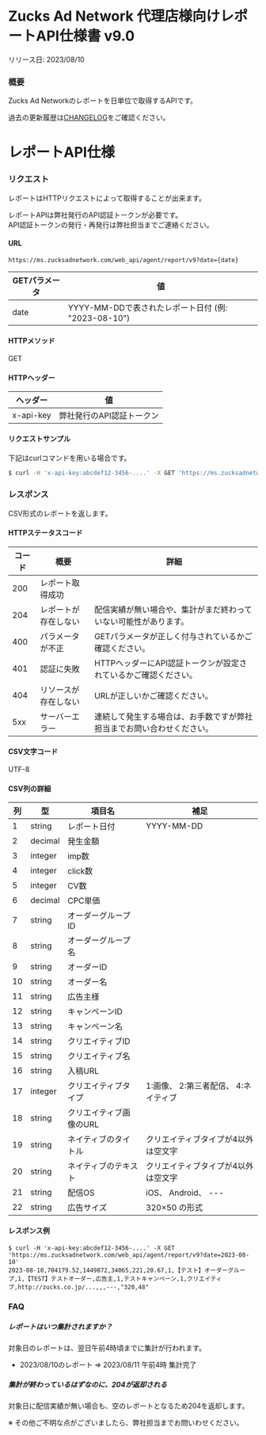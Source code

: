 # Zucks Ad Network 代理店様向けレポートAPI仕様書 v9.0

リリース日: 2023/08/10

### 概要

Zucks Ad Networkのレポートを日単位で取得するAPIです。  

過去の更新履歴は[CHANGELOG](./CHANGELOG.md)をご確認ください。


# レポートAPI仕様

### リクエスト

レポートはHTTPリクエストによって取得することが出来ます。

レポートAPIは弊社発行のAPI認証トークンが必要です。  
API認証トークンの発行・再発行は弊社担当までご連絡ください。

#### URL

```
https://ms.zucksadnetwork.com/web_api/agent/report/v9?date={date}
```

| GETパラメータ | 値 | 
| --- | --- |
| date | YYYY-MM-DDで表されたレポート日付 (例: "2023-08-10") |

#### HTTPメソッド

GET

#### HTTPヘッダー

| ヘッダー | 値 | 
| --- | --- |
| x-api-key | 弊社発行のAPI認証トークン |

#### リクエストサンプル

下記はcurlコマンドを用いる場合です。

``` sh
$ curl -H 'x-api-key:abcdef12-3456-....' -X GET 'https://ms.zucksadnetwork.com/web_api/agent/report/v9?date=2023-08-10'
```

### レスポンス

CSV形式のレポートを返します。  

#### HTTPステータスコード

| コード | 概要 | 詳細 |
| --- | ---- | ----- |
| 200 | レポート取得成功 | |
| 204 | レポートが存在しない | 配信実績が無い場合や、集計がまだ終わっていない可能性があります。 |
| 400 | パラメータが不正 | GETパラメータが正しく付与されているかご確認ください。 |
| 401 | 認証に失敗 | HTTPヘッダーにAPI認証トークンが設定されているかご確認ください。 |
| 404 | リソースが存在しない | URLが正しいかご確認ください。 |
| 5xx | サーバーエラー | 連続して発生する場合は、お手数ですが弊社担当までお問い合わせください。 |

#### CSV文字コード

UTF-8

#### CSV列の詳細

| 列 | 型 | 項目名 | 補足 |
| --- | --- | --- | --- |
| 1 | string | レポート日付 | YYYY-MM-DD |
| 2 | decimal | 発生金額 | |
| 3 | integer | imp数 | |
| 4 | integer | click数 | |
| 5 | integer | CV数 | |
| 6 | decimal | CPC単価 | |
| 7 | string | オーダーグループID | |
| 8 | string | オーダーグループ名 | |
| 9 | string | オーダーID | |
| 10 | string | オーダー名 | |
| 11 | string | 広告主様 | |
| 12 | string | キャンペーンID | |
| 13 | string | キャンペーン名 | |
| 14 | string | クリエイティブID | |
| 15 | string | クリエイティブ名 | |
| 16 | string | 入稿URL | |
| 17 | integer | クリエイティブタイプ | 1:画像、 2:第三者配信、 4:ネイティブ |
| 18 | string | クリエイティブ画像のURL | |
| 19 | string | ネイティブのタイトル | クリエイティブタイプが4以外は空文字 |
| 20 | string | ネイティブのテキスト | クリエイティブタイプが4以外は空文字 |
| 21 | string | 配信OS | iOS、 Android、 --- |
| 22 | string | 広告サイズ | 320×50 の形式 |

#### レスポンス例

```
$ curl -H 'x-api-key:abcdef12-3456-....' -X GET 'https://ms.zucksadnetwork.com/web_api/agent/report/v9?date=2023-08-10'
2023-08-10,704179.52,1449872,34065,221,20.67,1,【テスト】オーダーグループ,1,【TEST】テストオーダー,広告主,1,テストキャンペーン,1,クリエイティブ,http://zucks.co.jp/...,,,---,"320,48"
```

### FAQ

##### レポートはいつ集計されますか？

対象日のレポートは、翌日午前4時頃までに集計が行われます。

* 2023/08/10のレポート => 2023/08/11 午前4時 集計完了

##### 集計が終わっているはずなのに、204が返却される

対象日に配信実績が無い場合も、空のレポートとなるため204を返却します。

※ その他ご不明な点がございましたら、弊社担当までお問いわせください。
